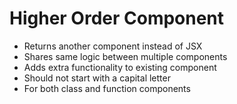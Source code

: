 # Higher Order Component

- Returns another component instead of JSX
- Shares same logic between multiple components
- Adds extra functionality to existing component
- Should not start with a capital letter
- For both class and function components
